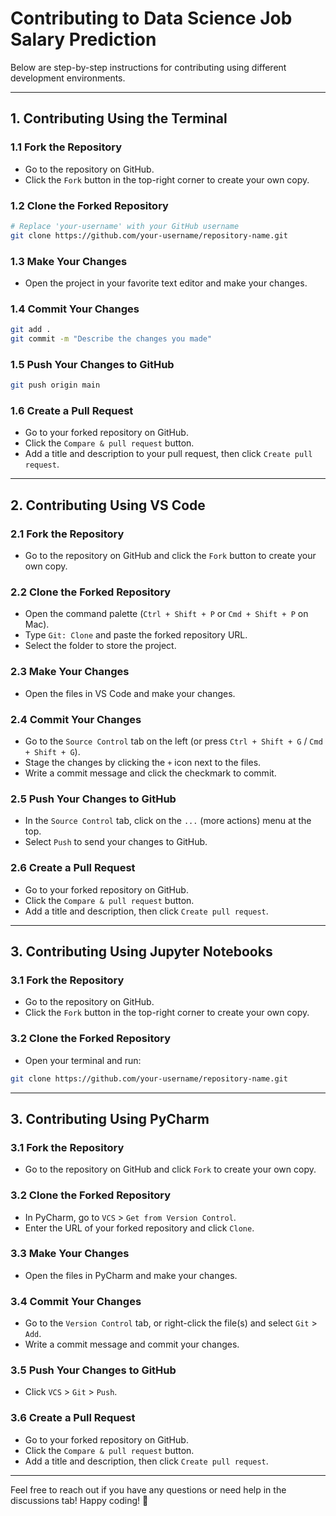 # Contributing to Data Science Job Salary Prediction

Below are step-by-step instructions for contributing using different development environments.

---

## 1. Contributing Using the Terminal

### 1.1 Fork the Repository
   - Go to the repository on GitHub.
   - Click the `Fork` button in the top-right corner to create your own copy.

### 1.2 Clone the Forked Repository
```bash
# Replace 'your-username' with your GitHub username
git clone https://github.com/your-username/repository-name.git
```

### 1.3 Make Your Changes
   - Open the project in your favorite text editor and make your changes.

### 1.4 Commit Your Changes
```bash
git add .
git commit -m "Describe the changes you made"
```

### 1.5 Push Your Changes to GitHub
```bash
git push origin main
```

### 1.6 Create a Pull Request
   - Go to your forked repository on GitHub.
   - Click the `Compare & pull request` button.
   - Add a title and description to your pull request, then click `Create pull request`.

---

## 2. Contributing Using VS Code

### 2.1 Fork the Repository
   - Go to the repository on GitHub and click the `Fork` button to create your own copy.

### 2.2 Clone the Forked Repository
   - Open the command palette (`Ctrl + Shift + P` or `Cmd + Shift + P` on Mac).
   - Type `Git: Clone` and paste the forked repository URL.
   - Select the folder to store the project.

### 2.3 Make Your Changes
   - Open the files in VS Code and make your changes.

### 2.4 Commit Your Changes
   - Go to the `Source Control` tab on the left (or press `Ctrl + Shift + G` / `Cmd + Shift + G`).
   - Stage the changes by clicking the `+` icon next to the files.
   - Write a commit message and click the checkmark to commit.

### 2.5 Push Your Changes to GitHub
   - In the `Source Control` tab, click on the `...` (more actions) menu at the top.
   - Select `Push` to send your changes to GitHub.

### 2.6 Create a Pull Request
   - Go to your forked repository on GitHub.
   - Click the `Compare & pull request` button.
   - Add a title and description, then click `Create pull request`.

---

## 3. Contributing Using Jupyter Notebooks

### 3.1 Fork the Repository
   - Go to the repository on GitHub.
   - Click the `Fork` button in the top-right corner to create your own copy.

### 3.2 Clone the Forked Repository
   - Open your terminal and run:
```bash
git clone https://github.com/your-username/repository-name.git
```

---

## 3. Contributing Using PyCharm

### 3.1 Fork the Repository
   - Go to the repository on GitHub and click `Fork` to create your own copy.

### 3.2 Clone the Forked Repository
   - In PyCharm, go to `VCS` > `Get from Version Control`.
   - Enter the URL of your forked repository and click `Clone`.

### 3.3 Make Your Changes
   - Open the files in PyCharm and make your changes.

### 3.4 Commit Your Changes
   - Go to the `Version Control` tab, or right-click the file(s) and select `Git` > `Add`.
   - Write a commit message and commit your changes.

### 3.5 Push Your Changes to GitHub
   - Click `VCS` > `Git` > `Push`.

### 3.6 Create a Pull Request
   - Go to your forked repository on GitHub.
   - Click the `Compare & pull request` button.
   - Add a title and description, then click `Create pull request`.

---

Feel free to reach out if you have any questions or need help in the discussions tab! Happy coding! 🎉
